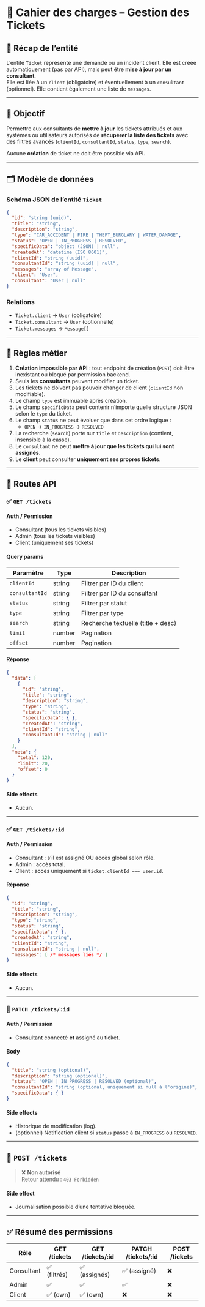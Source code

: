 # 📄 Cahier des charges – Gestion des Tickets

## 🎯 Récap de l’entité

L’entité `Ticket` représente une demande ou un incident client. Elle est créée automatiquement (pas par API), mais peut être **mise à jour par un consultant**.  
Elle est liée à un `client` (obligatoire) et éventuellement à un `consultant` (optionnel). Elle contient également une liste de `messages`.

---

## 🧭 Objectif

Permettre aux consultants de **mettre à jour** les tickets attribués et aux systèmes ou utilisateurs autorisés de **récupérer la liste des tickets** avec des filtres avancés (`clientId`, `consultantId`, `status`, `type`, `search`).

Aucune **création** de ticket ne doit être possible via API.

---

## 🗂 Modèle de données

### Schéma JSON de l’entité `Ticket`

```json
{
  "id": "string (uuid)",
  "title": "string",
  "description": "string",
  "type": "CAR_ACCIDENT | FIRE | THEFT_BURGLARY | WATER_DAMAGE",
  "status": "OPEN | IN_PROGRESS | RESOLVED",
  "specificData": "object (JSON) | null",
  "createdAt": "datetime (ISO 8601)",
  "clientId": "string (uuid)",
  "consultantId": "string (uuid) | null",
  "messages": "array of Message",
  "client": "User",
  "consultant": "User | null"
}
```

### Relations

- `Ticket.client` → `User` (obligatoire)
- `Ticket.consultant` → `User` (optionnelle)
- `Ticket.messages` → `Message[]`

---

## 🧾 Règles métier

1. **Création impossible par API** : tout endpoint de création (`POST`) doit être inexistant ou bloqué par permission backend.
2. Seuls les **consultants** peuvent modifier un ticket.
3. Les tickets ne doivent pas pouvoir changer de client (`clientId` non modifiable).
4. Le champ `type` est immuable après création.
5. Le champ `specificData` peut contenir n’importe quelle structure JSON selon le `type` du ticket.
6. Le champ `status` ne peut évoluer que dans cet ordre logique :
   - `OPEN` → `IN_PROGRESS` → `RESOLVED`
7. La recherche (`search`) porte sur `title` et `description` (contient, insensible à la casse).
8. Le `consultant` ne peut **mettre à jour que les tickets qui lui sont assignés**.
9. Le **client** peut consulter **uniquement ses propres tickets**.

---

## 📡 Routes API

### ✅ `GET /tickets`

#### Auth / Permission

- Consultant (tous les tickets visibles)
- Admin (tous les tickets visibles)
- Client (uniquement ses tickets)

#### Query params

| Paramètre       | Type     | Description                         |
|-----------------|----------|-------------------------------------|
| `clientId`      | string   | Filtrer par ID du client            |
| `consultantId`  | string   | Filtrer par ID du consultant        |
| `status`        | string   | Filtrer par statut                  |
| `type`          | string   | Filtrer par type                    |
| `search`        | string   | Recherche textuelle (title + desc)  |
| `limit`         | number   | Pagination                          |
| `offset`        | number   | Pagination                          |

#### Réponse

```json
{
  "data": [
    {
      "id": "string",
      "title": "string",
      "description": "string",
      "type": "string",
      "status": "string",
      "specificData": { },
      "createdAt": "string",
      "clientId": "string",
      "consultantId": "string | null"
    }
  ],
  "meta": {
    "total": 120,
    "limit": 20,
    "offset": 0
  }
}
```

#### Side effects

- Aucun.

---

### ✅ `GET /tickets/:id`

#### Auth / Permission

- Consultant : s’il est assigné OU accès global selon rôle.
- Admin : accès total.
- Client : accès uniquement si `ticket.clientId === user.id`.

#### Réponse

```json
{
  "id": "string",
  "title": "string",
  "description": "string",
  "type": "string",
  "status": "string",
  "specificData": { },
  "createdAt": "string",
  "clientId": "string",
  "consultantId": "string | null",
  "messages": [ /* messages liés */ ]
}
```

#### Side effects

- Aucun.

---

### 🔄 `PATCH /tickets/:id`

#### Auth / Permission

- Consultant connecté **et** assigné au ticket.

#### Body

```json
{
  "title": "string (optional)",
  "description": "string (optional)",
  "status": "OPEN | IN_PROGRESS | RESOLVED (optional)",
  "consultantId": "string (optional, uniquement si null à l'origine)",
  "specificData": { }
}
```

#### Side effects

- Historique de modification (log).
- (optionnel) Notification client si `status` passe à `IN_PROGRESS` ou `RESOLVED`.

---

## 🚫 `POST /tickets`

> ❌ **Non autorisé**  
Retour attendu : `403 Forbidden`

#### Side effect

- Journalisation possible d’une tentative bloquée.

---

## ✅ Résumé des permissions

| Rôle        | GET /tickets | GET /tickets/:id | PATCH /tickets/:id | POST /tickets |
|-------------|---------------|------------------|---------------------|----------------|
| Consultant  | ✅ (filtrés)  | ✅ (assignés)     | ✅ (assigné)         | ❌              |
| Admin       | ✅            | ✅               | ✅                  | ❌              |
| Client      | ✅ (own)      | ✅ (own)         | ❌                  | ❌              |